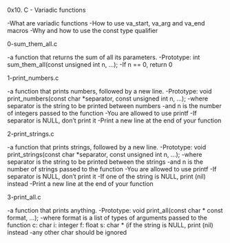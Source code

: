 0x10. C - Variadic functions

-What are variadic functions -How to use va_start, va_arg and va_end macros -Why and how to use the const type qualifier

0-sum_them_all.c

-a function that returns the sum of all its parameters. -Prototype: int sum_them_all(const unsigned int n, ...); -If n == 0, return 0

1-print_numbers.c

-a function that prints numbers, followed by a new line. -Prototype: void print_numbers(const char *separator, const unsigned int n, ...); -where separator is the string to be printed between numbers -and n is the number of integers passed to the function -You are allowed to use printf -If separator is NULL, don’t print it -Print a new line at the end of your function

2-print_strings.c

-a function that prints strings, followed by a new line. -Prototype: void print_strings(const char *separator, const unsigned int n, ...); -where separator is the string to be printed between the strings -and n is the number of strings passed to the function -You are allowed to use printf -If separator is NULL, don’t print it -If one of the string is NULL, print (nil) instead -Print a new line at the end of your function

3-print_all.c

-a function that prints anything. -Prototype: void print_all(const char * const format, ...); -where format is a list of types of arguments passed to the function c: char i: integer f: float s: char * (if the string is NULL, print (nil) instead -any other char should be ignored
